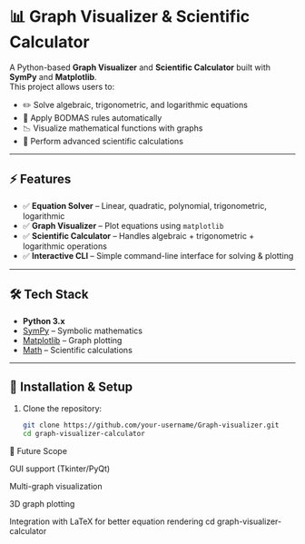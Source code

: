 # 📊 Graph Visualizer & Scientific Calculator  

A Python-based **Graph Visualizer** and **Scientific Calculator** built with **SymPy** and **Matplotlib**.  
This project allows users to:  
- ✏️ Solve algebraic, trigonometric, and logarithmic equations  
- 📐 Apply BODMAS rules automatically  
- 📉 Visualize mathematical functions with graphs  
- 🧮 Perform advanced scientific calculations  

---

## ⚡ Features
- ✅ **Equation Solver** – Linear, quadratic, polynomial, trigonometric, logarithmic  
- ✅ **Graph Visualizer** – Plot equations using `matplotlib`  
- ✅ **Scientific Calculator** – Handles algebraic + trigonometric + logarithmic operations  
- ✅ **Interactive CLI** – Simple command-line interface for solving & plotting  

---

## 🛠️ Tech Stack
- **Python 3.x**  
- [SymPy](https://www.sympy.org/en/index.html) – Symbolic mathematics  
- [Matplotlib](https://matplotlib.org/) – Graph plotting  
- [Math](https://docs.python.org/3/library/math.html) – Scientific calculations  

---

## 🚀 Installation & Setup
1. Clone the repository:
   ```bash
   git clone https://github.com/your-username/Graph-visualizer.git
   cd graph-visualizer-calculator

🔮 Future Scope

  GUI support (Tkinter/PyQt)

  Multi-graph visualization

  3D graph plotting

  Integration with LaTeX for better equation rendering
   cd graph-visualizer-calculator

